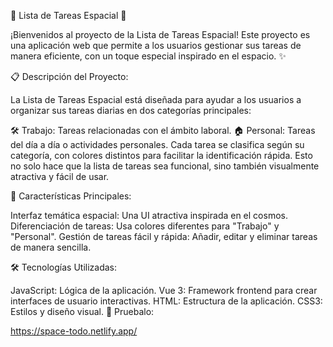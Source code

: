 🚀 Lista de Tareas Espacial 🌌

¡Bienvenidos al proyecto de la Lista de Tareas Espacial! Este proyecto es una aplicación web que permite a los usuarios gestionar sus tareas de manera eficiente, con un toque especial inspirado en el espacio. ✨

📋 Descripción del Proyecto:

La Lista de Tareas Espacial está diseñada para ayudar a los usuarios a organizar sus tareas diarias en dos categorías principales:

🛠️ Trabajo: Tareas relacionadas con el ámbito laboral.
🏠 Personal: Tareas del día a día o actividades personales.
Cada tarea se clasifica según su categoría, con colores distintos para facilitar la identificación rápida. Esto no solo hace que la lista de tareas sea funcional, sino también visualmente atractiva y fácil de usar.

🌟 Características Principales:

Interfaz temática espacial: Una UI atractiva inspirada en el cosmos.
Diferenciación de tareas: Usa colores diferentes para "Trabajo" y "Personal".
Gestión de tareas fácil y rápida: Añadir, editar y eliminar tareas de manera sencilla.

🛠️ Tecnologías Utilizadas:

JavaScript: Lógica de la aplicación.
Vue 3: Framework frontend para crear interfaces de usuario interactivas.
HTML: Estructura de la aplicación.
CSS3: Estilos y diseño visual.
🚀 Pruebalo:

https://space-todo.netlify.app/
